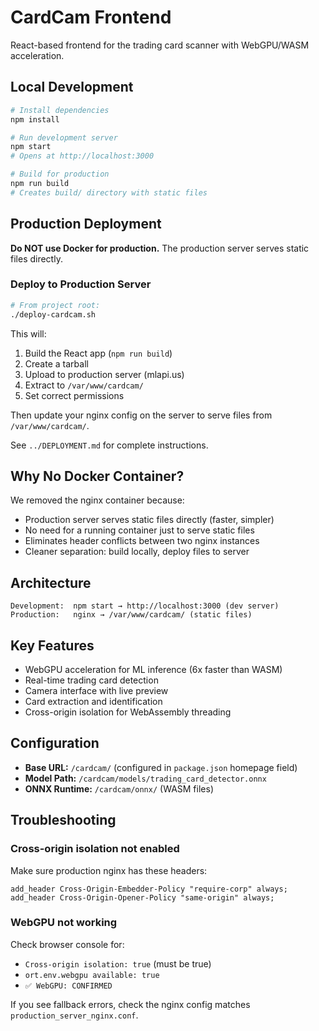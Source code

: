 # CardCam Frontend

React-based frontend for the trading card scanner with WebGPU/WASM acceleration.

## Local Development

```bash
# Install dependencies
npm install

# Run development server
npm start
# Opens at http://localhost:3000

# Build for production
npm run build
# Creates build/ directory with static files
```

## Production Deployment

**Do NOT use Docker for production.** The production server serves static files directly.

### Deploy to Production Server

```bash
# From project root:
./deploy-cardcam.sh
```

This will:
1. Build the React app (`npm run build`)
2. Create a tarball
3. Upload to production server (mlapi.us)
4. Extract to `/var/www/cardcam/`
5. Set correct permissions

Then update your nginx config on the server to serve files from `/var/www/cardcam/`.

See `../DEPLOYMENT.md` for complete instructions.

## Why No Docker Container?

We removed the nginx container because:
- Production server serves static files directly (faster, simpler)
- No need for a running container just to serve static files
- Eliminates header conflicts between two nginx instances
- Cleaner separation: build locally, deploy files to server

## Architecture

```
Development:  npm start → http://localhost:3000 (dev server)
Production:   nginx → /var/www/cardcam/ (static files)
```

## Key Features

- WebGPU acceleration for ML inference (6x faster than WASM)
- Real-time trading card detection
- Camera interface with live preview
- Card extraction and identification
- Cross-origin isolation for WebAssembly threading

## Configuration

- **Base URL:** `/cardcam/` (configured in `package.json` homepage field)
- **Model Path:** `/cardcam/models/trading_card_detector.onnx`
- **ONNX Runtime:** `/cardcam/onnx/` (WASM files)

## Troubleshooting

### Cross-origin isolation not enabled

Make sure production nginx has these headers:
```nginx
add_header Cross-Origin-Embedder-Policy "require-corp" always;
add_header Cross-Origin-Opener-Policy "same-origin" always;
```

### WebGPU not working

Check browser console for:
- `Cross-origin isolation: true` (must be true)
- `ort.env.webgpu available: true`
- `✅ WebGPU: CONFIRMED`

If you see fallback errors, check the nginx config matches `production_server_nginx.conf`.




